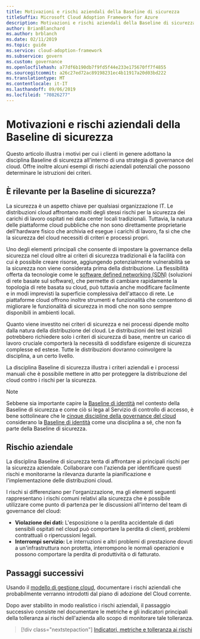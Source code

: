 ```yaml
---
title: Motivazioni e rischi aziendali della Baseline di sicurezza
titleSuffix: Microsoft Cloud Adoption Framework for Azure
description: Motivazioni e rischi aziendali della Baseline di sicurezza
author: BrianBlanchard
ms.author: brblanch
ms.date: 02/11/2019
ms.topic: guide
ms.service: cloud-adoption-framework
ms.subservice: govern
ms.custom: governance
ms.openlocfilehash: a77df6b190db7f9fd5f44e233e175670ff7f4855
ms.sourcegitcommit: a26c27ed72ac89198231ec4b11917a20d03bd222
ms.translationtype: MT
ms.contentlocale: it-IT
ms.lasthandoff: 09/06/2019
ms.locfileid: "70826277"
---
```

# <a name="security-baseline-motivations-and-business-risks"></a>Motivazioni e rischi aziendali della Baseline di sicurezza

Questo articolo illustra i motivi per cui i clienti in genere adottano la disciplina Baseline di sicurezza all'interno di una strategia di governance del cloud. Offre inoltre alcuni esempi di rischi aziendali potenziali che possono determinare le istruzioni dei criteri.

<!-- markdownlint-disable MD026 -->

## <a name="is-a-security-baseline-relevant"></a>È rilevante per la Baseline di sicurezza?

La sicurezza è un aspetto chiave per qualsiasi organizzazione IT. Le distribuzioni cloud affrontano molti degli stessi rischi per la sicurezza dei carichi di lavoro ospitati nei data center locali tradizionali. Tuttavia, la natura delle piattaforme cloud pubbliche che non sono direttamente proprietarie dell'hardware fisico che archivia ed esegue i carichi di lavoro, fa sì che che la sicurezza del cloud necessiti di criteri e processi propri.

Uno degli elementi principali che consente di impostare la governance della sicurezza nel cloud oltre ai criteri di sicurezza tradizionali è la facilità con cui è possibile creare risorse, aggiungendo potenzialmente vulnerabilità se la sicurezza non viene considerata prima della distribuzione. La flessibilità offerta da tecnologie come le [software defined networking (SDN)](../../decision-guides/software-defined-network/index.md) (soluzioni di rete basate sul software), che permette di cambiare rapidamente la topologia di rete basata su cloud, può tuttavia anche modificare facilmente e in modi imprevisti la superficie complessiva dell'attacco di rete. Le piattaforme cloud offrono inoltre strumenti e funzionalità che consentono di migliorare le funzionalità di sicurezza in modi che non sono sempre disponibili in ambienti locali.

Quanto viene investito nei criteri di sicurezza e nei processi dipende molto dalla natura della distribuzione del cloud. Le distribuzioni dei test iniziali potrebbero richiedere solo i criteri di sicurezza di base, mentre un carico di lavoro cruciale comporterà la necessità di soddisfare esigenze di sicurezza complesse ed estese. Tutte le distribuzioni dovranno coinvolgere la disciplina, a un certo livello.

La disciplina Baseline di sicurezza illustra i criteri aziendali e i processi manuali che è possibile mettere in atto per proteggere la distribuzione del cloud contro i rischi per la sicurezza.

> [!NOTE]
>Sebbene sia importante capire la [Baseline di identità](../identity-baseline/index.md) nel contesto della Baseline di sicurezza e come ciò si lega al Servizio di controllo di accesso, è bene sottolineare che le [cinque discipline della governance del cloud](../index.md) considerano la [Baseline di identità](../identity-baseline/index.md) come una disciplina a sé, che non fa parte della Baseline di sicurezza.

## <a name="business-risk"></a>Rischio aziendale

La disciplina Baseline di sicurezza tenta di affrontare ai principali rischi per la sicurezza aziendale. Collaborare con l'azienda per identificare questi rischi e monitorarne la rilevanza durante la pianificazione e l'implementazione delle distribuzioni cloud.

I rischi si differenziano per l'organizzazione, ma gli elementi seguenti rappresentano i rischi comuni relativi alla sicurezza che è possibile utilizzare come punto di partenza per le discussioni all'interno del team di governance del cloud:

- **Violazione dei dati:** L'esposizione o la perdita accidentale di dati sensibili ospitati nel cloud può comportare la perdita di clienti, problemi contrattuali o ripercussioni legali.
- **Interrompi servizio:** Le interruzioni e altri problemi di prestazione dovuti a un'infrastruttura non protetta, interrompono le normali operazioni e possono comportare la perdita di produttività o di fatturato.

## <a name="next-steps"></a>Passaggi successivi

Usando il [modello di gestione cloud](./template.md), documentare i rischi aziendali che probabilmente verranno introdotti dal piano di adozione del Cloud corrente.

Dopo aver stabilito in modo realistico i rischi aziendali, il passaggio successivo consiste nel documentare le metriche e gli indicatori principali della tolleranza ai rischi dell'azienda allo scopo di monitorare tale tolleranza.

> [!div class="nextstepaction"]
> [Indicatori, metriche e tolleranza ai rischi](./metrics-tolerance.md)
